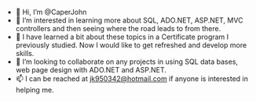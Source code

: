 - 👋 Hi, I’m @CaperJohn
- 👀 I’m interested in learning more about SQL, ADO.NET, ASP.NET, MVC controllers and then seeing where the road leads to from there. 
- 🌱 I have learned a bit about these topics in a Certificate program I previously studied. Now I would like to get refreshed and develop more skills. 
- 💞️ I’m looking to collaborate on any projects in using SQL data bases, web page design with ADO.NET and ASP.NET.  
- 📫 I can be reached at jk950342@hotmail.com if anyone is interested in helping me. 

<!---
CaperJohn/CaperJohn is a ✨ special ✨ repository because its `README.md` (this file) appears on your GitHub profile.
You can click the Preview link to take a look at your changes.
--->
